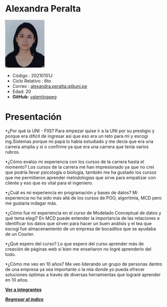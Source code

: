# Alexandra Peralta
<img src="AlexandraPeralta.jpg" alt="Alexandra Peralta" style="width: 25%; height: auto;" />

- Código : 20210151J
- Ciclo Relativo : 6to
- Correo : alexandra.peralta.g@uni.pe
- Edad: 20
- **GitHub:** [valentinapeg](https://github.com/valentinapeg)
  
# Presentación
•¿Por qué la UNI - FIIS?
Para empezar quise ir a la UNI por su prestigio y porque era difícil de ingresar así que eso era un reto para mí y escogí ing.Sistemas porque mi papá lo había estudiado y me decía que era una carrera amplia y si o confirme ya que era una carrera que tenía varios rubros.

•¿Cómo evalúo mi experiencia con los cursos de la carrera hasta el momento?
Los cursos de la carrera me han impresionado ya que no creí que podría llevar psicología o biología, también me ha gustado los cursos que me permitieron aprender metodologías que sirve para empatizar con cliente y eso que es vital para el ingeniero.

•¿Cuál es mi experiencia en programación y bases de datos?
Mi experiencia no ha sido más allá de los cursos de POO, algoritmia, MCD pero me gustaría indagar más.

•¿Cómo fue mi experiencia en el curso de Modelado Conceptual de datos y qué tema elegí?
En MCD puede entender la importancia de las relaciones e identificar los datos que sirven para hacer un buen análisis y el tea que escogí fue almacenamiento de un empresa de bocaditos que se ayudaba de un Courier.

•¿Qué espero del curso?
Lo que espero del curso aprender más de creación de páginas web si bien me enseñaron no logré aprenderlo del todo.

•¿Cómo me veo en 10 años?
Me veo liderando un grupo de personas dentro de una empresa ya sea importante o la mía donde yo pueda ofrecer soluciones óptimas a través de diversas herramientas que lograré aprender en 10 años.


**[Ver a integrantes](../integrantes.md)**

***[Regresar al índice](../../README.md)***
